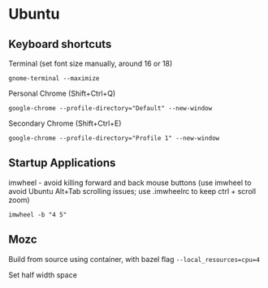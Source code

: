 # Ubuntu
## Keyboard shortcuts
Terminal (set font size manually, around 16 or 18)
```
gnome-terminal --maximize
```
Personal Chrome (Shift+Ctrl+Q)
```
google-chrome --profile-directory="Default" --new-window
```
Secondary Chrome (Shift+Ctrl+E)
```
google-chrome --profile-directory="Profile 1" --new-window
```
## Startup Applications
imwheel - avoid killing forward and back mouse buttons (use imwheel to avoid Ubuntu Alt+Tab scrolling issues; use .imwheelrc to keep ctrl + scroll zoom)
```
imwheel -b "4 5"
```
## Mozc
Build from source using container, with bazel flag `--local_resources=cpu=4`

Set half width space
